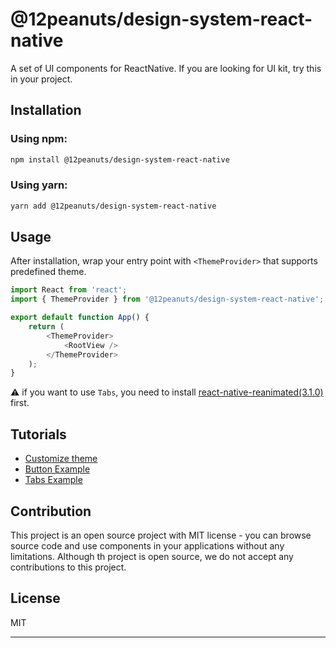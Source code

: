# @12peanuts/design-system-react-native

A set of UI components for ReactNative.
If you are looking for UI kit, try this in your project.

## Installation

### Using npm:

```sh
npm install @12peanuts/design-system-react-native
```

### Using yarn:

```sh
yarn add @12peanuts/design-system-react-native
```

## Usage

After installation, wrap your entry point with `<ThemeProvider>` that supports predefined theme.

```ts
import React from 'react';
import { ThemeProvider } from '@12peanuts/design-system-react-native';

export default function App() {
    return (
        <ThemeProvider>
            <RootView />
        </ThemeProvider>
    );
}
```

⚠️ if you want to use `Tabs`, you need to install [react-native-reanimated(3.1.0)](https://github.com/software-mansion/react-native-reanimated) first.


## Tutorials

-   [Customize theme](./docs/customize-theme.md)
-   [Button Example](./docs/button.md)
-   [Tabs Example](./docs/tabs.md)

## Contribution

This project is an open source project with MIT license - you can browse source code and use components in your applications without any limitations. Although th project is open source, we do not accept any contributions to this project.

## License

MIT

---
